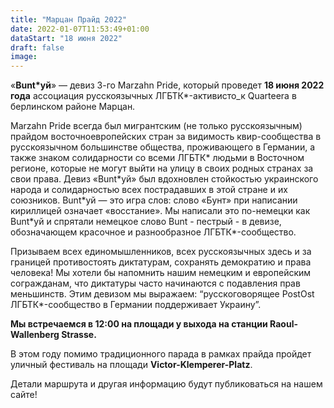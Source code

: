 ```yaml
---
title: "Марцан Прайд 2022"
date: 2022-01-07T11:53:49+01:00
dataStart: "18 июня 2022"
draft: false
image:
---
```

«**Bunt\*уй**» — девиз 3-го Marzahn Pride, который проведет **18 июня 2022 года** ассоциация русскоязычных ЛГБТК\*-активисто_к Quarteera в берлинском районе Марцан.

Marzahn Pride всегда был мигрантским (не только русскоязычным) прайдом восточноевропейских стран за видимость квир-сообщества в русскоязычном большинстве общества, проживающего в Германии, а также знаком солидарности со всеми ЛГБТК\* людьми в Восточном регионе, которые не могут выйти на улицу в своих родных странах за свои права. Девиз «Bunt\*уй» был вдохновлен стойкостью украинского народа и солидарностью всех пострадавших в этой стране и их союзников. Bunt\*уй — это игра слов: слово «Бунт» при написании кириллицей означает «восстание». Мы написали это по-немецки как Bunt\*уй и спрятали немецкое слово Bunt - пестрый - в девизе, обозначающем красочное и разнообразное ЛГБТК\*-сообщество.

Призываем всех единомышленников, всех русскоязычных здесь и за границей противостоять диктатурам, сохранять демократию и права человека! Мы хотели бы напомнить нашим немецким и европейским согражданам, что диктатуры часто начинаются с подавления прав меньшинств. Этим девизом мы выражаем: “русскоговорящее PostOst ЛГБТК\*-сообщество в Германии поддерживает Украину”.

**Мы встречаемся в 12:00 на площади у выхода на станции Raoul-Wallenberg Strasse\.**

В этом году помимо традиционного парада в рамках прайда пройдет уличный фестиваль на площади **Victor-Klemperer-Platz**.

Детали маршрута и другая информацию будут публиковаться на нашем сайте!